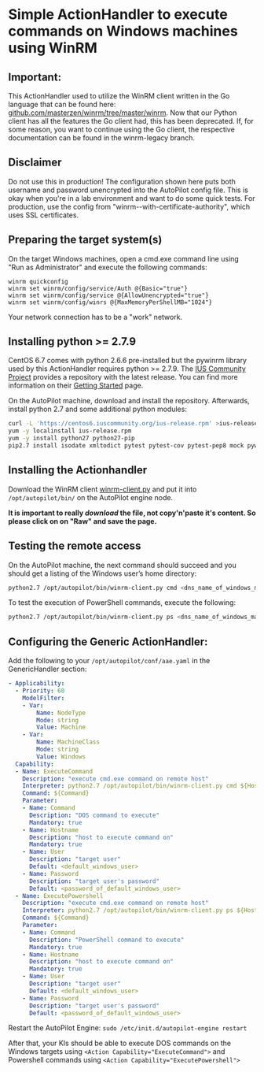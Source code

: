 # Simple ActionHandler to execute commands on Windows machines using WinRM

## Important:

This ActionHandler used to utilize the WinRM client written in the Go language that can be found here: [github.com/masterzen/winrm/tree/master/winrm](https://github.com/masterzen/winrm/tree/master/winrm). Now that our Python client has all the features the Go client had, this has been deprecated. If, for some reason, you want to continue using the Go client, the respective documentation can be found in the winrm-legacy branch.

## Disclaimer

Do not use this in production! The configuration shown here puts both username and password unencrypted into the AutoPilot config file. This is okay when you're in a lab environment and want to do some quick tests. For production, use the config from "winrm--with-certificate-authority", which uses SSL certificates.

## Preparing the target system(s)

On the target Windows machines, open a cmd.exe command line using "Run as Administrator" and execute the following commands:

```nohighlight
winrm quickconfig
winrm set winrm/config/service/Auth @{Basic="true"}
winrm set winrm/config/service @{AllowUnencrypted="true"}
winrm set winrm/config/winrs @{MaxMemoryPerShellMB="1024"}
```

Your network connection has to be a "work" network.

## Installing python >= 2.7.9

CentOS 6.7 comes with python 2.6.6 pre-installed but the pywinrm library used by this ActionHandler requires python >= 2.7.9. The [IUS Community Project](https://ius.io) provides a repository with the latest release. You can find more information on their [Getting Started](https://ius.io/GettingStarted/) page.

On the AutoPilot machine, download and install the repository. Afterwards, install python 2.7 and some additional python modules:

```bash
curl -L 'https://centos6.iuscommunity.org/ius-release.rpm' >ius-release.rpm
yum -y localinstall ius-release.rpm
yum -y install python27 python27-pip
pip2.7 install isodate xmltodict pytest pytest-cov pytest-pep8 mock pywinrm==0.1.1 docopt schema
```

## Installing the Actionhandler

Download the WinRM client [winrm-client.py](../winrm-with-certificate-authority/resources/winrm-client.py) and put it into `/opt/autopilot/bin/` on the AutoPilot engine node.

**It is important to really *download* the file, not copy'n'paste it's content. So please click on on "Raw" and save the page.**

## Testing the remote access

On the AutoPilot machine, the next command should succeed and you should get a listing of the Windows user’s home directory:

```bash
python2.7 /opt/autopilot/bin/winrm-client.py cmd <dns_name_of_windows_machine> --creds <a_local_windows_user> <password> --nossl -p 5985 <(echo 'dir')
```

To test the execution of PowerShell commands, execute the following:

```bash
python2.7 /opt/autopilot/bin/winrm-client.py ps <dns_name_of_windows_machine> --creds <a_local_windows_user> <password> --nossl -p 5985 <(echo 'Get-ChildItem')
```

## Configuring the Generic ActionHandler:

Add the following to your `/opt/autopilot/conf/aae.yaml` in the GenericHandler section:

```yaml
- Applicability:
  - Priority: 60
    ModelFilter:
    - Var:
        Name: NodeType
        Mode: string
        Value: Machine
    - Var:
        Name: MachineClass
        Mode: string
        Value: Windows
  Capability:
  - Name: ExecuteCommand
    Description: "execute cmd.exe command on remote host"
    Interpreter: python2.7 /opt/autopilot/bin/winrm-client.py cmd ${Hostname} --creds ${User} ${Password} --nossl -p 5985 ${TEMPFILE}
    Command: ${Command}
    Parameter:
    - Name: Command
      Description: "DOS command to execute"
      Mandatory: true
    - Name: Hostname
      Description: "host to execute command on"
      Mandatory: true
    - Name: User
      Description: "target user"
      Default: <default_windows_user>
    - Name: Password
      Description: "target user's password"
      Default: <password_of_default_windows_user>
  - Name: ExecutePowershell
    Description: "execute cmd.exe command on remote host"
    Interpreter: python2.7 /opt/autopilot/bin/winrm-client.py ps ${Hostname} --creds ${User} ${Password} --nossl -p 5985 ${TEMPFILE}
    Command: ${Command}
    Parameter:
    - Name: Command
      Description: "PowerShell command to execute"
      Mandatory: true
    - Name: Hostname
      Description: "host to execute command on"
      Mandatory: true
    - Name: User
      Description: "target user"
      Default: <default_windows_user>
    - Name: Password
      Description: "target user's password"
      Default: <password_of_default_windows_user>
```

Restart the AutoPilot Engine: `sudo /etc/init.d/autopilot-engine restart`

After that, your KIs should be able to execute DOS commands on the Windows targets using `<Action Capability="ExecuteCommand">` and Powershell commands using `<Action Capability="ExecutePowershell">`
